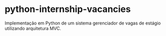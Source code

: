 # python-internship-vacancies
Implementação em Python de um sistema gerenciador de vagas de estágio utilizando arquitetura MVC.
